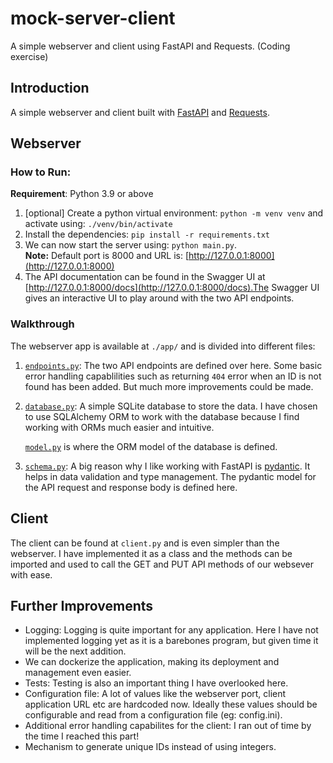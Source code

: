 # mock-server-client

A simple webserver and client using FastAPI and Requests. (Coding exercise)

## Introduction

A simple webserver and client built with [FastAPI](https://fastapi.tiangolo.com) and [Requests](https://requests.readthedocs.io/en/latest/).

## Webserver

### How to Run:

**Requirement**: Python 3.9 or above

1. [optional] Create a python virtual environment:  `python -m venv venv` and activate using: `./venv/bin/activate`
2. Install the dependencies: `pip install -r requirements.txt`
3. We can now start the server using: `python main.py`.  
**Note:** Default port is 8000 and URL is: [http://127.0.0.1:8000](http://127.0.0.1:8000)
4. The API documentation can be found in the Swagger UI at [http://127.0.0.1:8000/docs](http://127.0.0.1:8000/docs).The Swagger UI gives an interactive UI to play around with the two API endpoints.

### Walkthrough
The webserver app is available at `./app/` and is divided into different files:
1. [`endpoints.py`](https://github.com/s1dharth-s/mock-server-client/blob/main/app/endpoints.py): The two API endpoints are defined over here. Some basic error handling capablilities such as returning `404` error when an ID is not found has been added. But much more improvements could be made.

2. [`database.py`](https://github.com/s1dharth-s/mock-server-client/blob/main/app/database.py): A simple SQLite database to store the data. I have chosen to use SQLAlchemy ORM to work with the database because I find working with ORMs much easier and intuitive.

    [`model.py`](https://github.com/s1dharth-s/mock-server-client/blob/main/app/models.py) is where the ORM model of the database is defined.

3. [`schema.py`](https://github.com/s1dharth-s/mock-server-client/blob/main/app/schema.py): A big reason why I like working with FastAPI is [pydantic](https://docs.pydantic.dev/). It helps in data validation and type management. The pydantic model for the API request and response body is defined here.

## Client

The client can be found at `client.py` and is even simpler than the webserver. I have implemented it as a class and the methods can be imported and used to call the GET and PUT API methods of our websever with ease.

## Further Improvements

* Logging: Logging is quite important for any application. Here I have not implemented logging yet as it is a barebones program, but given time it will be the next addition.
* We can dockerize the application, making its deployment and management even easier.
* Tests: Testing is also an important thing I have overlooked here.
* Configuration file: A lot of values like the webserver port, client application URL etc are hardcoded now. Ideally these values should be configurable and read from a configuration file (eg: config.ini).
* Additional error handling capabilites for the client: I ran out of time by the time I reached this part!
* Mechanism to generate unique IDs instead of using integers.
